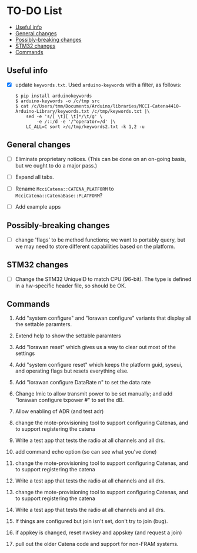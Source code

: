 # TO-DO List

<!-- TOC depthFrom:2 updateOnSave:true -->

- [Useful info](#useful-info)
- [General changes](#general-changes)
- [Possibly-breaking changes](#possibly-breaking-changes)
- [STM32 changes](#stm32-changes)
- [Commands](#commands)

<!-- /TOC -->

## Useful info

- [x] update `keywords.txt`.  Used `arduino-keywords` with a filter, as follows:
    ```console
    $ pip install arduinokeywords
    $ arduino-keywords -o /c/tmp src
    $ cat /c/Users/tmm/Documents/Arduino/libraries/MCCI-Catena4410-Arduino-Library/keywords.txt /c/tmp/keywords.txt |\
        sed -e 's/[ \t][ \t]*/\t/g' \
            -e /::/d -e '/^operator=/d' |\
        LC_ALL=C sort >/c/tmp/keywords2.txt -k 1,2 -u
    ```

## General changes

- [ ] Eliminate proprietary notices. (This can be done on an on-going basis, but we ought to do a major pass.)

- [ ] Expand all tabs.

- [ ] Rename `McciCatena::CATENA_PLATFORM` to `McciCatena::CatenaBase::PLATFORM`?

- [ ] Add example apps

## Possibly-breaking changes

- [ ] change 'flags' to be method functions; we want to portably query, but we may need to store different capabilities based on the platform.

## STM32 changes

- [ ] Change the STM32 UniqueID to match CPU (96-bit). The type is defined in a hw-specific header file, so should be OK.

## Commands

1. Add "system configure" and "lorawan configure" variants that display all the settable paramters.

2. Extend help to show the settable paramters

3. Add "lorawan reset" which gives us a way to clear out most of the settings

4. Add "system configure reset" which keeps the platform guid, syseui, and operating flags but resets everything else.

5. Add "lorawan configure DataRate n" to set the data rate

6. Change lmic to allow transmit power to be set manually; and add "lorawan configure txpower #" to set the dB.

7. Allow enabling of ADR (and test adr)

8. change the mote-provisioning tool to support configuring Catenas, and to support registering the catena

9. Write a test app that tests the radio at all channels and all drs.

10. add command echo option (so can see what you've done)

11. change the mote-provisioning tool to support configuring Catenas, and to support registering the catena

12. Write a test app that tests the radio at all channels and all drs.

13. change the mote-provisioning tool to support configuring Catenas, and to support registering the catena

14. Write a test app that tests the radio at all channels and all drs.

15. If things are configured but join isn't set, don't try to join (bug).

16. if appkey is changed, reset nwskey and appskey (and request a join)

17. pull out the older Catena code and support for non-FRAM systems.
